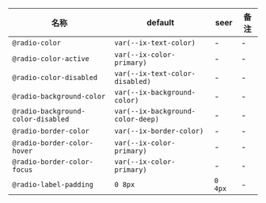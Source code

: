 | 名称 | default | seer | 备注 |
| --- | --- | --- | --- |
| `@radio-color` | `var(--ix-text-color)` | - | - |
| `@radio-color-active` | `var(--ix-color-primary)` | - | - |
| `@radio-color-disabled` | `var(--ix-text-color-disabled)` | - | - |
| `@radio-background-color` | `var(--ix-background-color)` | - | - |
| `@radio-background-color-disabled` | `var(--ix-background-color-deep)` | - | - |
| `@radio-border-color` | `var(--ix-border-color)` | - | - |
| `@radio-border-color-hover` | `var(--ix-color-primary)` | - | - |
| `@radio-border-color-focus` | `var(--ix-color-primary)` | - | - |
| `@radio-label-padding` | `0 8px` | `0 4px` | - |
